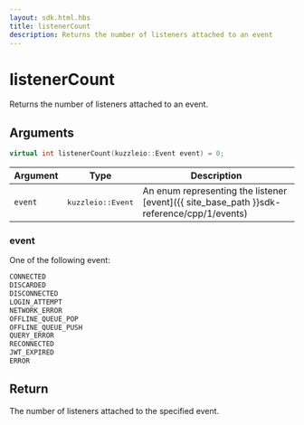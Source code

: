 ```yaml
---
layout: sdk.html.hbs
title: listenerCount
description: Returns the number of listeners attached to an event
---
```


# listenerCount

Returns the number of listeners attached to an event.

## Arguments

```cpp
virtual int listenerCount(kuzzleio::Event event) = 0;
```

| Argument   | Type                      | Description
| ---------- | ------------------------- | ------------------------------------------------------------------------------------------------------
| `event`    | <pre>kuzzleio::Event</pre>           | An enum representing the listener [event]({{ site_base_path }}sdk-reference/cpp/1/events)

### event

One of the following event:

```cpp
CONNECTED
DISCARDED
DISCONNECTED
LOGIN_ATTEMPT
NETWORK_ERROR
OFFLINE_QUEUE_POP
OFFLINE_QUEUE_PUSH
QUERY_ERROR
RECONNECTED
JWT_EXPIRED
ERROR
```

## Return

The number of listeners attached to the specified event.
